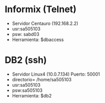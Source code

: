 # Informix (Telnet) #
  * Servidor Centauro (192.168.2.2)
  * usr:sa505103
  * psw: sabd03
  * Herramienta: $dbaccess


# DB2 (ssh) #
  * Servidor Linux4 (10.0.7.134) Puerto: 50001
  * directorio= /home/sa505103
  * usr:sa505103
  * psw:sa505103
  * Herramienta: $db2




